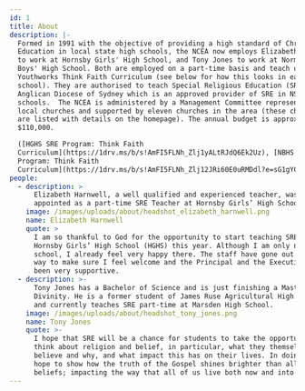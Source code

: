 ```yaml
---
id: 1
title: About
description: |-
  Formed in 1991 with the objective of providing a high standard of Christian
  Education in local state high schools, the NCEA now employs Elizabeth Harnwell
  to work at Hornsby Girls' High School, and Tony Jones to work at Normanhurst
  Boys' High School. Both are employed on a part-time basis and teach using the
  Youthworks Think Faith Curriculum (see below for how this looks in each
  school). They are authorised to teach Special Religious Education (SRE) by The
  Anglican Diocese of Sydney which is an approved provider of SRE in NSW public
  schools.  The NCEA is administered by a Management Committee representing six
  local churches and supported by eleven churches in the area (these churches
  are listed with details on the homepage). The annual budget is approximately
  $110,000. 

  ([HGHS SRE Program: Think Faith
  Curriculum](https://1drv.ms/b/s!AmFI5FLNh_Zlj1yALtRJdQ6Ek2Uz), [NBHS SRE
  Program: Think Faith
  Curriculum](https://1drv.ms/b/s!AmFI5FLNh_Zlj12JRi60E0uRMDdl?e=sG1gYC)).
people:
  - description: >
      Elizabeth Harnwell, a well qualified and experienced teacher, was
      appointed as a part-time SRE Teacher at Hornsby Girls’ High School (HGHS).
    image: /images/uploads/about/headshot_elizabeth_harnwell.png
    name: Elizabeth Harnwell
    quote: >
      I am so thankful to God for the opportunity to start teaching SRE at
      Hornsby Girls’ High School (HGHS) this year. Although I am only new to the
      school, I already feel very happy there. The staff have gone out of their
      way to make sure I feel welcome and the Principal and the Executive have
      been very supportive.
  - description: >-
      Tony Jones has a Bachelor of Science and is just finishing a Masters of
      Divinity. He is a former student of James Ruse Agricultural High School
      and currently teaches SRE part-time at Marsden High School.
    image: /images/uploads/about/headshot_tony_jones.png
    name: Tony Jones
    quote: >-
      I hope that SRE will be a chance for students to take the opportunity to
      think about religion and belief, in particular, what they themselves
      believe and why, and what impact this has on their lives. In doing so, I
      hope to show how the truth of the Gospel shines brighter than all other
      beliefs; impacting the way that all of us live both now and into eternity.
---
```


